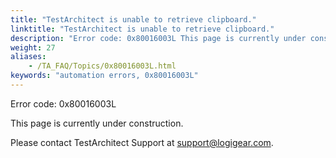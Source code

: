 ```yaml
--- 
title: "TestArchitect is unable to retrieve clipboard."
linktitle: "TestArchitect is unable to retrieve clipboard."
description: "Error code: 0x80016003L This page is currently under construction. Please contact TestArchitect Support at support@logigear.com ."
weight: 27
aliases: 
    - /TA_FAQ/Topics/0x80016003L.html
keywords: "automation errors, 0x80016003L"
---
```


Error code: 0x80016003L

This page is currently under construction.

Please contact TestArchitect Support at [support@logigear.com](mailto:support@logigear.com).




